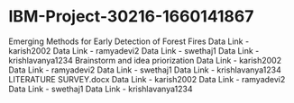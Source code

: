 # IBM-Project-30216-1660141867
Emerging Methods for Early Detection of Forest Fires
Data Link - karish2002
Data Link - ramyadevi2
Data Link - swethaj1
Data Link - krishlavanya1234
Brainstorm and idea priorization
Data Link - karish2002
Data Link - ramyadevi2
Data Link - swethaj1
Data Link - krishlavanya1234
LITERATURE SURVEY.docx
Data Link - karish2002
Data Link - ramyadevi2
Data Link - swethaj1
Data Link - krishlavanya1234
